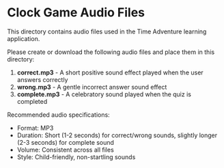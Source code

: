 # Clock Game Audio Files

This directory contains audio files used in the Time Adventure learning application.

Please create or download the following audio files and place them in this directory:

1. **correct.mp3** - A short positive sound effect played when the user answers correctly
2. **wrong.mp3** - A gentle incorrect answer sound effect
3. **complete.mp3** - A celebratory sound played when the quiz is completed

Recommended audio specifications:
- Format: MP3
- Duration: Short (1-2 seconds) for correct/wrong sounds, slightly longer (2-3 seconds) for complete sound
- Volume: Consistent across all files
- Style: Child-friendly, non-startling sounds

